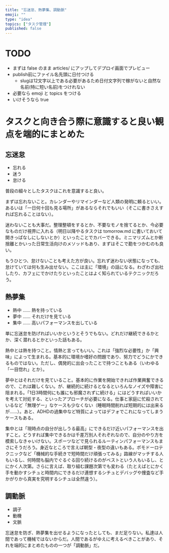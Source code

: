 ```yaml
---
title: "忘迷怠、熱夢集、調動脈"
emoji: ""
type: "idea"
topics: ["タスク管理"]
published: false
---
```


# TODO
- まずは false のまま articles/ にアップしてデプロイ画面でプレビュー
- publish前にファイル名先頭に日付つける
    - slugは12文字以上である必要があるため日付文字列で稼がないと自然な名前(特に短い名前)をつけれない
- 必要なら emoji と topics をつける
- いけそうなら true

# タスクと向き合う際に意識すると良い観点を端的にまとめた

## 忘迷怠
- 忘れる
- 迷う
- 怠ける

普段の細々としたタスクはこれを意識すると良い。

まずは忘れないこと。カレンダーやリマインダーなど人類の発明に頼るといい。あるいは「一日何十回も見る場所」があるならそれでもいい（そこに書きさえすれば忘れることはない）。

迷わないことも大事だ。整理整頓をするとか、不要なモノを捨てるとか、今必要なものだけ視界に入れる（明日以降やるタスクは tomorrow.md に書いておいて開きっぱなしにしないとか）といったことでカバーできる。ミニマリズムとか断捨離とかいった日常生活向けのメソッドもあり、まずはそこで勘をつかむのも良い。

もうひとつ、怠けないことも考えた方が良い。忘れず迷わない状態になっても、怠けていては何も生み出せない。ここは主に「環境」の話になる。わざわざ出社したり、カフェにでかけたりといったことはよく知られているテクニックだろう。

## 熱夢集
- 熱中 …… 熱を持っている
- 夢中 …… それだけを見ている
- 集中 …… 高いパフォーマンスを出している

単に忘迷怠を防げればいいかというとそうでもない。どれだけ継続できるかとか、深く潜れるとかといった話もある。

熱中とは熱を持つこと。情熱と言ってもいい。これは「強烈な必要性」か「興味」によって生まれる。基本的に環境か嗜好の問題であり、努力でどうにかできるものではない。ただし、偶発的に出会ったことで持つこともある（いわゆる「一目惚れ」とか）。

夢中とはそれだけを見ていること。基本的に作業を開始できれば作業興奮できるので、これは難しくない。が、継続的に続けるとなるといろんなノイズや障害に阻まれる。「1日3時間何にも誰にも邪魔されずに続ける」にはどうすればいいかを考えて対処する、といったアプローチが必要になる。仕事と家庭に忙殺されているなど「無理ゲー」なケースも少なくない（睡眠時間削れば短期的には出来るが……）。あと、ADHDの過集中など特質によってはデフォでこれになってしまうケースもある。

集中とは「現時点の自分が出しうる最高」にできるだけ近いパフォーマンスを出すこと。どうすれば集中できるかは千差万別人それぞれなので、自分のやり方を模索しなきゃいけない。スポーツなどで見られるルーティンパフォーマンスもまさにそうだろう。身近なところで言えば朝型・夜型の違いもある。ポモドーロテクニックなど「機械的な手続きで短時間だけ頑張ってみる」路線がマッチする人もいるし、何時間も脳内でぐるぐる回り続けるのがベストという人もいるし、とにかく人次第。さらに言えば、取り組む課題次第でも変わる（たとえばとにかく手を動かすシチュと時間内にできるだけ連想するシチュとデバッグや捜査など手かがりから真実を究明するシチュは全然違う）。

## 調動脈
- 調子
- 動機
- 文脈

忘迷怠を防ぎ、熱夢集を出せるようになったとしても、まだ足りない。私達は人間であって機械ではないからだ。人間であるがゆえに考えるべきことがあり、それを端的にまとめたものの一つが「調動脈」だ。



